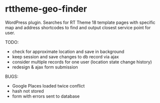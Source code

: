 rttheme-geo-finder
==================

WordPress plugin. Searches for RT Theme 18 template pages with specific map and address shortcodes to find and output closest service point for user.

TODO:

* check for approximate location and save in background
* keep session and save changes to db record via ajax
* consider multiple records for one user (location state change history)
* redesign & ajax form submission

BUGS:

* Google Places loaded twice conflict
* hash not stored
* form with errors sent to database
